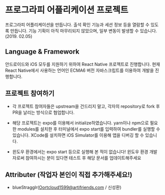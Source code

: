 # 프로그라피 어플리케이션 프로젝트

프로그라피 어플리케이션을 만듭니다. 출석 확인 기능과 세션 정보 등을 열람할 수 있도록 만듭니다.
기능 기획이 아직 마무리되지 않았으며, 일부 변동이 발생할 수 있습니다. (2019. 02.05)


## Language & Framework

안드로이드와 iOS 모두를 지원하기 위하여 React Native 프로젝트로 진행합니다.
현재 React Native에서 사용하는 언어인 ECMA6 버전 자바스크립트를 이용하여 개발을 진행합니다.



## 프로젝트 참여하기

- 각 프로젝트 참여자들은 upstream을 건드리지 말고, 각자의 repository로 fork 후 PR을 날리는 방식으로 협업합니다.

- 해당 프로젝트는 expo를 이용해서 initialize하였습니다. yarn이나 npm으로 필요한 modules를 설치한 후 터미널에서 expo start를 입력하여 bundler를 실행할 수 있습니다. XCode를 설치하면 iOS Simulator를 이용해 앱을 디버깅 할 수 있습니다.
- 윈도우 환경에서는 expo start 등으로 실행해 본 적이 없습니다! 윈도우 환경 개발자로써 참여하시는 분이 있다면 테스트 후 해당 문서를 업데이트해주세요 



## Attributer (작업자 본인이 직접 추가해주세요!)
- blueStragglr(Oortcloud1599@artifriends.com / 신성환)

